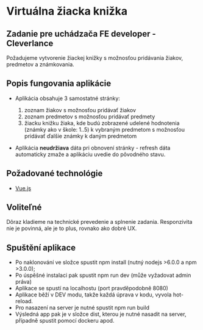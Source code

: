 # Virtuálna žiacka knižka

## Zadanie pre uchádzača FE developer - Cleverlance

Požadujeme vytvorenie žiackej knižky s možnosťou pridávania žiakov, predmetov a známkovania.

## Popis fungovania aplikácie

* Aplikácia obsahuje 3 samostatné stránky:

  1. zoznam žiakov s možnosťou pridávať žiakov
  2. zoznam predmetov s možnosťou pridávať predmety
  3. žiacku knižku žiaka, kde budú zobrazené udelené hodnotenia (známky ako v škole: 1..5) k vybraným predmetom s možnosťou pridávať ďalšie známky k daným predmetom

* Aplikácia **neudržiava** dáta pri obnovení stránky - refresh dáta automaticky zmaže a aplikáciu uvedie do pôvodného stavu.

## Požadované technológie

* [Vue.js](https://vuejs.org/)

## Voliteľné

Dôraz kladieme na technické prevedenie a splnenie zadania.
Responzivita nie je povinná, ale je to plus, rovnako ako dobré UX.


## Spuštění aplikace

* Po naklonování ve složce spustit npm install (nutný nodejs >6.0.0 a npm >3.0.0);
* Po úspěšné instalaci pak spustit npm run dev (může vyžadovat admin práva)
* Aplikace se spustí na localhostu (port pravděpodobně 8080)
* Aplikace běží v DEV modu, takže každá úprava v kodu, vyvola hot-reload.
* Pro nasazení na server je nutné spustit npm run build
* Výsledná app pak je v složce dist, kterou je nutné nasadit na server, případně spustit pomocí dockeru apod.

